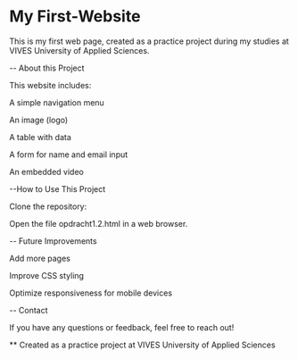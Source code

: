 # My First-Website

This is my first web page, created as a practice project during my studies at VIVES University of Applied Sciences.


-- About this Project

This website includes:

A simple navigation menu

An image (logo)

A table with data

A form for name and email input

An embedded video


--How to Use This Project

Clone the repository:



Open the file opdracht1.2.html in a web browser.




-- Future Improvements

Add more pages

Improve CSS styling

Optimize responsiveness for mobile devices

-- Contact

If you have any questions or feedback, feel free to reach out!

** Created as a practice project at VIVES University of Applied Sciences
